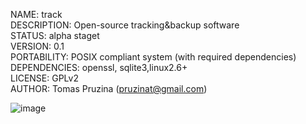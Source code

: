 NAME: track <br>
DESCRIPTION: Open-source tracking&backup software  <br>
STATUS: alpha staget <br>
VERSION: 0.1 <br>
PORTABILITY: POSIX compliant system (with required dependencies) <br>
DEPENDENCIES: openssl, sqlite3,linux2.6+ <br>
LICENSE: GPLv2 <br>
AUTHOR: Tomas Pruzina (pruzinat@gmail.com)<br>

![image](https://raw.github.com/tpruzina/track/master/docs/database.png)

